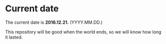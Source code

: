 # Current date

The current date is **2016.12.21.** (YYYY.MM.DD.)

This repository will be good when the world ends, so we will know how long it lasted.